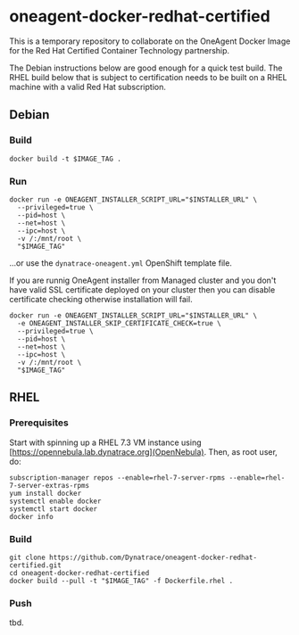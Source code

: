# oneagent-docker-redhat-certified

This is a temporary repository to collaborate on the OneAgent Docker Image for the Red Hat Certified Container Technology partnership.

The Debian instructions below are good enough for a quick test build. The RHEL build below that is subject to certification needs to be built on a RHEL machine with a valid Red Hat subscription.

## Debian

### Build

```
docker build -t $IMAGE_TAG .
```

### Run

```
docker run -e ONEAGENT_INSTALLER_SCRIPT_URL="$INSTALLER_URL" \
  --privileged=true \
  --pid=host \
  --net=host \
  --ipc=host \
  -v /:/mnt/root \
  "$IMAGE_TAG"
```

...or use the `dynatrace-oneagent.yml` OpenShift template file.

If you are runnig OneAgent installer from Managed cluster and you don't have valid SSL certificate deployed on your cluster then you can disable certificate checking otherwise installation will fail.

```
docker run -e ONEAGENT_INSTALLER_SCRIPT_URL="$INSTALLER_URL" \
  -e ONEAGENT_INSTALLER_SKIP_CERTIFICATE_CHECK=true \
  --privileged=true \
  --pid=host \
  --net=host \
  --ipc=host \
  -v /:/mnt/root \
  "$IMAGE_TAG"
```

## RHEL

### Prerequisites

Start with spinning up a RHEL 7.3 VM instance using [https://opennebula.lab.dynatrace.org](OpenNebula). Then, as root user, do:

```
subscription-manager repos --enable=rhel-7-server-rpms --enable=rhel-7-server-extras-rpms
yum install docker
systemctl enable docker
systemctl start docker
docker info
```

### Build

```
git clone https://github.com/Dynatrace/oneagent-docker-redhat-certified.git
cd oneagent-docker-redhat-certified
docker build --pull -t "$IMAGE_TAG" -f Dockerfile.rhel .
```

### Push

tbd.
